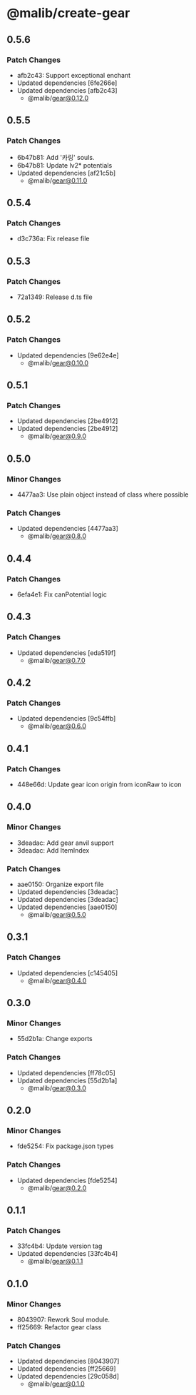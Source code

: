 # @malib/create-gear

## 0.5.6

### Patch Changes

- afb2c43: Support exceptional enchant
- Updated dependencies [6fe266e]
- Updated dependencies [afb2c43]
  - @malib/gear@0.12.0

## 0.5.5

### Patch Changes

- 6b47b81: Add '카링' souls.
- 6b47b81: Update lv2\* potentials
- Updated dependencies [af21c5b]
  - @malib/gear@0.11.0

## 0.5.4

### Patch Changes

- d3c736a: Fix release file

## 0.5.3

### Patch Changes

- 72a1349: Release d.ts file

## 0.5.2

### Patch Changes

- Updated dependencies [9e62e4e]
  - @malib/gear@0.10.0

## 0.5.1

### Patch Changes

- Updated dependencies [2be4912]
- Updated dependencies [2be4912]
  - @malib/gear@0.9.0

## 0.5.0

### Minor Changes

- 4477aa3: Use plain object instead of class where possible

### Patch Changes

- Updated dependencies [4477aa3]
  - @malib/gear@0.8.0

## 0.4.4

### Patch Changes

- 6efa4e1: Fix canPotential logic

## 0.4.3

### Patch Changes

- Updated dependencies [eda519f]
  - @malib/gear@0.7.0

## 0.4.2

### Patch Changes

- Updated dependencies [9c54ffb]
  - @malib/gear@0.6.0

## 0.4.1

### Patch Changes

- 448e66d: Update gear icon origin from iconRaw to icon

## 0.4.0

### Minor Changes

- 3deadac: Add gear anvil support
- 3deadac: Add ItemIndex

### Patch Changes

- aae0150: Organize export file
- Updated dependencies [3deadac]
- Updated dependencies [3deadac]
- Updated dependencies [aae0150]
  - @malib/gear@0.5.0

## 0.3.1

### Patch Changes

- Updated dependencies [c145405]
  - @malib/gear@0.4.0

## 0.3.0

### Minor Changes

- 55d2b1a: Change exports

### Patch Changes

- Updated dependencies [ff78c05]
- Updated dependencies [55d2b1a]
  - @malib/gear@0.3.0

## 0.2.0

### Minor Changes

- fde5254: Fix package.json types

### Patch Changes

- Updated dependencies [fde5254]
  - @malib/gear@0.2.0

## 0.1.1

### Patch Changes

- 33fc4b4: Update version tag
- Updated dependencies [33fc4b4]
  - @malib/gear@0.1.1

## 0.1.0

### Minor Changes

- 8043907: Rework Soul module.
- ff25669: Refactor gear class

### Patch Changes

- Updated dependencies [8043907]
- Updated dependencies [ff25669]
- Updated dependencies [29c058d]
  - @malib/gear@0.1.0
